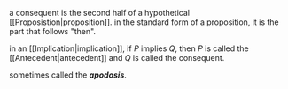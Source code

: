 a consequent is the second half of a hypothetical [[Proposistion|proposition]]. in the standard form of a proposition, it is the part that follows "then".

in an [[Implication|implication]], if $P$ implies $Q$, then $P$ is called the [[Antecedent|antecedent]] and $Q$ is called the consequent.

sometimes called the ***apodosis***.